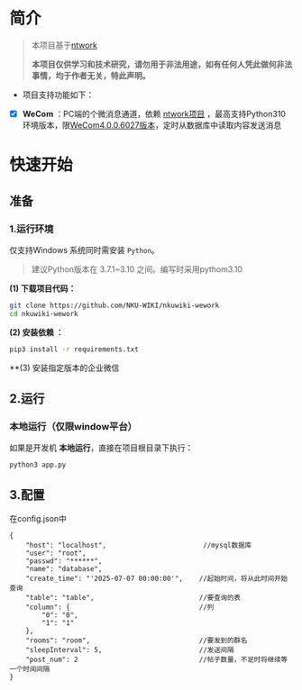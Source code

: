 # 简介

> 本项目基于[ntwork](https://github.com/dev-kang/ntwork)
> 
> **本项目仅供学习和技术研究，请勿用于非法用途，如有任何人凭此做何非法事情，均于作者无关，特此声明。**

- 项目支持功能如下：

- [x] **WeCom** ：PC端的个微消息通道，依赖 [ntwork项目](https://github.com/dev-kang/ntwork) ，最高支持Python310环境版本，限[WeCom4.0.0.6027版本](https://dldir1.qq.com/wework/work_weixin/WeCom_4.0.8.6027.exe)，定时从数据库中读取内容发送消息

# 快速开始

## 准备

### 1.运行环境

仅支持Windows 系统同时需安装 `Python`。

> 建议Python版本在 3.7.1~3.10 之间。编写时采用pythom3.10

**(1) 下载项目代码：**

```bash
git clone https://github.com/NKU-WIKI/nkuwiki-wework
cd nkuwiki-wework
```

**(2) 安装依赖 ：**

```bash
pip3 install -r requirements.txt
```

**(3) 安装指定版本的企业微信

## 2.运行

### 本地运行（仅限window平台）

如果是开发机 **本地运行**，直接在项目根目录下执行：

```bash
python3 app.py
```

## 3.配置

在config.json中

```json5
{
    "host": "localhost",                        //mysql数据库
    "user": "root",
    "passwd": "******",
    "name": "database",
    "create_time": "'2025-07-07 00:00:00'",    //起始时间，将从此时间开始查询
    "table": "table",                          //要查询的表
    "column": {                                //列
        "0": "0",
        "1": "1"
    },
    "rooms": "room",                           //要发到的群名
    "sleepInterval": 5,                        //发送间隔
    "post_num": 2                              //帖子数量，不足时将继续等一个时间间隔
}
```
